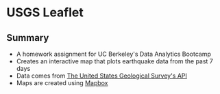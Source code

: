 # USGS Leaflet
## Summary
* A homework assignment for UC Berkeley's Data Analytics Bootcamp
* Creates an interactive map that plots earthquake data from the past 7 days
* Data comes from [The United States Geological Survey's API](https://earthquake.usgs.gov/earthquakes/feed/v1.0/geojson.php)
* Maps are created using [Mapbox](https://www.mapbox.com/)
